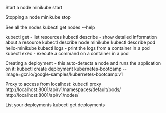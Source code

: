 
Start a node
minikube start

Stopping a node
minikube stop

See all the nodes
kubectl get nodes --help

kubectl get - list resources
kubectl describe - show detailed information about a resource
kubectl describe node minikube
kubectl describe pod hello-minikube
kubectl logs - print the logs from a container in a pod
kubectl exec - execute a command on a container in a pod

Creating a deployment - this auto-detects a node and runs the application on it:
kubectl create deployment kubernetes-bootcamp --image=gcr.io/google-samples/kubernetes-bootcamp:v1

Proxy to access from localhost:
kubectl proxy
http://localhost:8001/api/v1/namespaces/default/pods/
http://localhost:8001/api/v1/nodes/

List your deployments
kubectl get deployments

